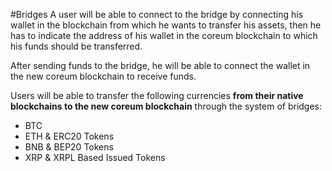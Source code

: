 
#Bridges
A user will be able to connect to the bridge by connecting his wallet in the blockchain from which he wants to transfer his assets, 
then he has to indicate the address of his wallet in the coreum blockchain to which his funds should be transferred. 

After sending funds to the bridge, he will be able to connect the wallet in the new coreum blockchain to receive funds.

Users will be able to transfer the following currencies **from their native blockchains to the new coreum blockchain** through the system of bridges:
- BTC
- ETH & ERC20 Tokens
- BNB & BEP20 Tokens
- XRP & XRPL Based Issued Tokens

